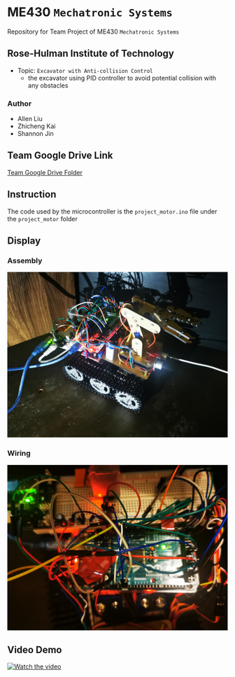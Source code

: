 # ME430 `Mechatronic Systems`
Repository for Team Project of ME430 `Mechatronic Systems`
## Rose-Hulman Institute of Technology
 - Topic: `Excavator with Anti-collision Control`
   * the excavator using PID controller to avoid potential collision with any obstacles
### Author
 - Allen Liu
 - Zhicheng Kai
 - Shannon Jin
 ## Team Google Drive Link
 [Team Google Drive Folder](https://drive.google.com/drive/folders/1gOOvGnefZ6KSsOD7Iz33mTfya7JrbwNx?usp=sharing)
 ## Instruction
 The code used by the microcontroller is the `project_motor.ino` file under the `project_motor` folder
 ## Display
 ### Assembly
 ![Assembly](./WeChat_Image_20200820022800.jpg?raw=true)
 ### Wiring
 ![Wiring](./WeChat_Image_20200820024227.jpg?raw=true)
 ## Video Demo
 [![Watch the video](https://img.youtube.com/vi/ZJTy7pAlewo/0.jpg)](https://youtu.be/ZJTy7pAlewo)
